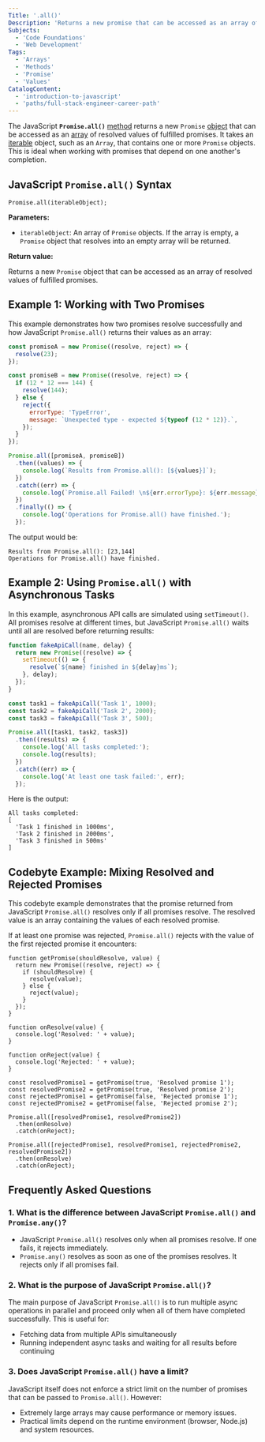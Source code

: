 ```yaml
---
Title: '.all()'
Description: 'Returns a new promise that can be accessed as an array of resolved values of fulfilled promises.'
Subjects:
  - 'Code Foundations'
  - 'Web Development'
Tags:
  - 'Arrays'
  - 'Methods'
  - 'Promise'
  - 'Values'
CatalogContent:
  - 'introduction-to-javascript'
  - 'paths/full-stack-engineer-career-path'
---
```


The JavaScript **`Promise.all()`** [method](https://www.codecademy.com/resources/docs/javascript/methods) returns a new `Promise` [object](https://www.codecademy.com/resources/docs/javascript/objects) that can be accessed as an [array](https://www.codecademy.com/resources/docs/javascript/arrays) of resolved values of fulfilled promises. It takes an [iterable](https://www.codecademy.com/resources/docs/javascript/iterators) object, such as an `Array`, that contains one or more `Promise` objects. This is ideal when working with promises that depend on one another's completion.

## JavaScript `Promise.all()` Syntax

```pseudo
Promise.all(iterableObject);
```

**Parameters:**

- `iterableObject`: An array of `Promise` objects. If the array is empty, a `Promise` object that resolves into an empty array will be returned.

**Return value:**

Returns a new `Promise` object that can be accessed as an array of resolved values of fulfilled promises.

## Example 1: Working with Two Promises

This example demonstrates how two promises resolve successfully and how JavaScript `Promise.all()` returns their values as an array:

```js
const promiseA = new Promise((resolve, reject) => {
  resolve(23);
});

const promiseB = new Promise((resolve, reject) => {
  if (12 * 12 === 144) {
    resolve(144);
  } else {
    reject({
      errorType: 'TypeError',
      message: `Unexpected type - expected ${typeof (12 * 12)}.`,
    });
  }
});

Promise.all([promiseA, promiseB])
  .then((values) => {
    console.log(`Results from Promise.all(): [${values}]`);
  })
  .catch((err) => {
    console.log(`Promise.all Failed! \n${err.errorType}: ${err.message}`);
  })
  .finally(() => {
    console.log('Operations for Promise.all() have finished.');
  });
```

The output would be:

```shell
Results from Promise.all(): [23,144]
Operations for Promise.all() have finished.
```

## Example 2: Using `Promise.all()` with Asynchronous Tasks

In this example, asynchronous API calls are simulated using `setTimeout()`. All promises resolve at different times, but JavaScript `Promise.all()` waits until all are resolved before returning results:

```js
function fakeApiCall(name, delay) {
  return new Promise((resolve) => {
    setTimeout(() => {
      resolve(`${name} finished in ${delay}ms`);
    }, delay);
  });
}

const task1 = fakeApiCall('Task 1', 1000);
const task2 = fakeApiCall('Task 2', 2000);
const task3 = fakeApiCall('Task 3', 500);

Promise.all([task1, task2, task3])
  .then((results) => {
    console.log('All tasks completed:');
    console.log(results);
  })
  .catch((err) => {
    console.log('At least one task failed:', err);
  });
```

Here is the output:

```shell
All tasks completed:
[
  'Task 1 finished in 1000ms',
  'Task 2 finished in 2000ms',
  'Task 3 finished in 500ms'
]
```

## Codebyte Example: Mixing Resolved and Rejected Promises

This codebyte example demonstrates that the promise returned from JavaScript `Promise.all()` resolves only if all promises resolve. The resolved value is an array containing the values of each resolved promise.

If at least one promise was rejected, `Promise.all()` rejects with the value of the first rejected promise it encounters:

```codebyte/javascript
function getPromise(shouldResolve, value) {
  return new Promise((resolve, reject) => {
    if (shouldResolve) {
      resolve(value);
    } else {
      reject(value);
    }
  });
}

function onResolve(value) {
  console.log('Resolved: ' + value);
}

function onReject(value) {
  console.log('Rejected: ' + value);
}

const resolvedPromise1 = getPromise(true, 'Resolved promise 1');
const resolvedPromise2 = getPromise(true, 'Resolved promise 2');
const rejectedPromise1 = getPromise(false, 'Rejected promise 1');
const rejectedPromise2 = getPromise(false, 'Rejected promise 2');

Promise.all([resolvedPromise1, resolvedPromise2])
  .then(onResolve)
  .catch(onReject);

Promise.all([rejectedPromise1, resolvedPromise1, rejectedPromise2, resolvedPromise2])
  .then(onResolve)
  .catch(onReject);
```

## Frequently Asked Questions

### 1. What is the difference between JavaScript `Promise.all()` and `Promise.any()`?

- JavaScript `Promise.all()` resolves only when all promises resolve. If one fails, it rejects immediately.
- `Promise.any()` resolves as soon as one of the promises resolves. It rejects only if all promises fail.

### 2. What is the purpose of JavaScript `Promise.all()`?

The main purpose of JavaScript `Promise.all()` is to run multiple async operations in parallel and proceed only when all of them have completed successfully. This is useful for:

- Fetching data from multiple APIs simultaneously
- Running independent async tasks and waiting for all results before continuing

### 3. Does JavaScript `Promise.all()` have a limit?

JavaScript itself does not enforce a strict limit on the number of promises that can be passed to `Promise.all()`. However:

- Extremely large arrays may cause performance or memory issues.
- Practical limits depend on the runtime environment (browser, Node.js) and system resources.
